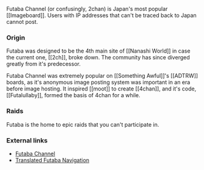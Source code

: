 Futaba Channel (or confusingly, 2chan) is Japan's most popular [[Imageboard]]. Users with IP addresses that can't be traced back to Japan cannot post.

### Origin ###

Futaba was designed to be the 4th main site of [[Nanashi World]] in case the current one, [[2ch]], broke down. The community has since diverged greatly from it's predecessor.

Futaba Channel was extremely popular on [[Something Awful]]'s [[ADTRW]] boards, as it's anonymous image posting system was important in an era before image hosting. It inspired [[moot]] to create [[4chan]], and it's code, [[Futalullaby]], formed the basis of 4chan for a while.

### Raids
Futaba is the home to epic raids that you can't participate in.

### External links
* [Futaba Channel](http://www.2chan.net)
* [Translated Futaba Navigation](http://www.bluethree.us/futaba/)